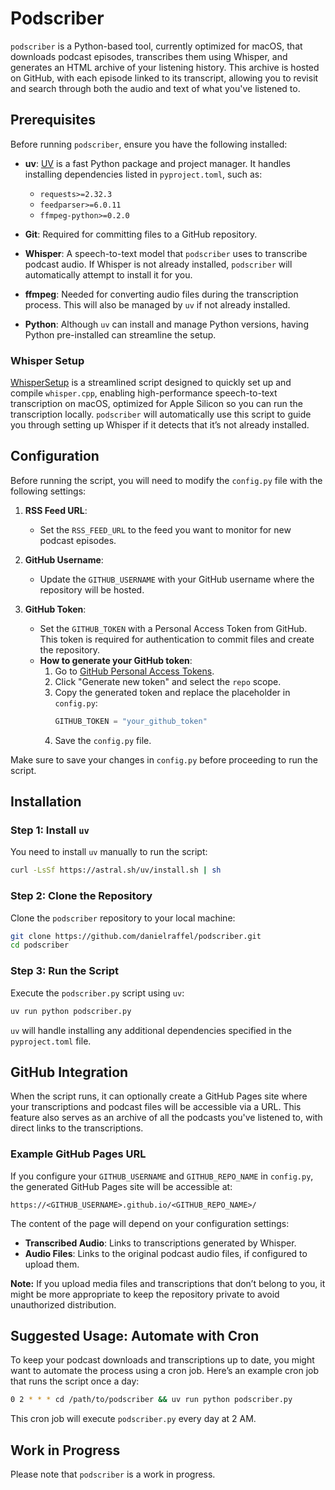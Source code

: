 # Podscriber

`podscriber` is a Python-based tool, currently optimized for macOS, that downloads podcast episodes, transcribes them using Whisper, and generates an HTML archive of your listening history. This archive is hosted on GitHub, with each episode linked to its transcript, allowing you to revisit and search through both the audio and text of what you've listened to.

## Prerequisites

Before running `podscriber`, ensure you have the following installed:

- **uv**: [UV](https://astral.sh/blog/uv-unified-python-packaging) is a fast Python package and project manager. It handles installing dependencies listed in `pyproject.toml`, such as:
  - `requests>=2.32.3`
  - `feedparser>=6.0.11`
  - `ffmpeg-python>=0.2.0`

- **Git**: Required for committing files to a GitHub repository.

- **Whisper**: A speech-to-text model that `podscriber` uses to transcribe podcast audio. If Whisper is not already installed, `podscriber` will automatically attempt to install it for you.

- **ffmpeg**: Needed for converting audio files during the transcription process. This will also be managed by `uv` if not already installed.

- **Python**: Although `uv` can install and manage Python versions, having Python pre-installed can streamline the setup.

### Whisper Setup

[WhisperSetup](https://github.com/danielraffel/WhisperSetup) is a streamlined script designed to quickly set up and compile `whisper.cpp`, enabling high-performance speech-to-text transcription on macOS, optimized for Apple Silicon so you can run the transcription locally. `podscriber` will automatically use this script to guide you through setting up Whisper if it detects that it’s not already installed.

## Configuration

Before running the script, you will need to modify the `config.py` file with the following settings:

1. **RSS Feed URL**: 
   - Set the `RSS_FEED_URL` to the feed you want to monitor for new podcast episodes.

2. **GitHub Username**: 
   - Update the `GITHUB_USERNAME` with your GitHub username where the repository will be hosted.

3. **GitHub Token**: 
   - Set the `GITHUB_TOKEN` with a Personal Access Token from GitHub. This token is required for authentication to commit files and create the repository.
   - **How to generate your GitHub token**:
     1. Go to [GitHub Personal Access Tokens](https://github.com/settings/tokens).
     2. Click "Generate new token" and select the `repo` scope.
     3. Copy the generated token and replace the placeholder in `config.py`:
        ```python
        GITHUB_TOKEN = "your_github_token"
        ```
     4. Save the `config.py` file.

Make sure to save your changes in `config.py` before proceeding to run the script.

## Installation

### Step 1: Install `uv`

You need to install `uv` manually to run the script:

```bash
curl -LsSf https://astral.sh/uv/install.sh | sh
```

### Step 2: Clone the Repository

Clone the `podscriber` repository to your local machine:

```bash
git clone https://github.com/danielraffel/podscriber.git
cd podscriber
```

### Step 3: Run the Script

Execute the `podscriber.py` script using `uv`:

```bash
uv run python podscriber.py
```

`uv` will handle installing any additional dependencies specified in the `pyproject.toml` file.

## GitHub Integration

When the script runs, it can optionally create a GitHub Pages site where your transcriptions and podcast files will be accessible via a URL. This feature also serves as an archive of all the podcasts you've listened to, with direct links to the transcriptions.

### Example GitHub Pages URL

If you configure your `GITHUB_USERNAME` and `GITHUB_REPO_NAME` in `config.py`, the generated GitHub Pages site will be accessible at:

```
https://<GITHUB_USERNAME>.github.io/<GITHUB_REPO_NAME>/
```

The content of the page will depend on your configuration settings:
- **Transcribed Audio**: Links to transcriptions generated by Whisper.
- **Audio Files**: Links to the original podcast audio files, if configured to upload them.

**Note:** If you upload media files and transcriptions that don’t belong to you, it might be more appropriate to keep the repository private to avoid unauthorized distribution.

## Suggested Usage: Automate with Cron

To keep your podcast downloads and transcriptions up to date, you might want to automate the process using a cron job. Here’s an example cron job that runs the script once a day:

```bash
0 2 * * * cd /path/to/podscriber && uv run python podscriber.py
```

This cron job will execute `podscriber.py` every day at 2 AM.

## Work in Progress

Please note that `podscriber` is a work in progress.
